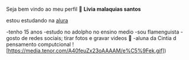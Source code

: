 Seja bem vindo ao meu perfil 💋
**Livia malaquias santos**

estou estudando na [alura](https://www.alura.com.br/)

-tenho 15 anos 
-estudo no adolpho no ensino medio 
-sou flamenguista 
-gosto de redes sociais; tirar fotos e gravar videos 🤳
-aluna da Cintia d pensamento computcional
![https://media.tenor.com/A40feuZx23oAAAAM/e%C5%9Fek.gif])

